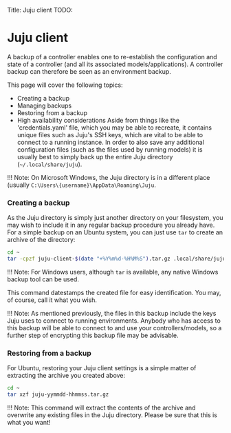 Title: Juju client
TODO:  

# Juju client

A backup of a controller enables one to re-establish the configuration and
state of a controller (and all its associated models/applications). A
controller backup can therefore be seen as an environment backup.

This page will cover the following topics:

 - Creating a backup
 - Managing backups
 - Restoring from a backup
 - High availability considerations
Aside 
from things like the 'credentials.yaml' file, which you may be able to 
recreate, it contains unique files such as Juju's SSH keys, which are vital to 
be able to connect to a running instance. In order to also save any additional
configuration files (such as the files used by running models) it is usually 
best to simply back up the entire Juju directory (`~/.local/share/juju`).

!!! Note: 
    On Microsoft Windows, the Juju directory is in a different place (usually
    `C:\Users\{username}\AppData\Roaming\Juju`.

### Creating a backup

As the Juju directory is simply just another directory on your filesystem, you 
may wish to include it in any regular backup procedure you already have. For a 
simple backup on an Ubuntu system, you can just use `tar` to create an archive 
of the directory:

```bash
cd ~
tar -cpzf juju-client-$(date "+%Y%m%d-%H%M%S").tar.gz .local/share/juju 
```

!!! Note:
    For Windows users, although `tar` is available, any native Windows backup
    tool can be used.

This command datestamps the created file for easy identification. You may, of
course, call it what you wish. 

!!! Note: 
    As mentioned previously, the files in this backup include the keys 
    Juju uses to connect to running environments. Anybody who has access to this 
    backup will be able to connect to and use your controllers/models, so a 
    further step of encrypting this backup file may be advisable.
 
### Restoring from a backup

For Ubuntu, restoring your Juju client settings is a simple matter of
extracting the archive you created above:

```bash
cd ~
tar xzf juju-yymmdd-hhmmss.tar.gz 
```

!!! Note: 
    This command will extract the contents of the archive and overwrite any
    existing files in the Juju directory. Please be sure that this is what you
    want!
